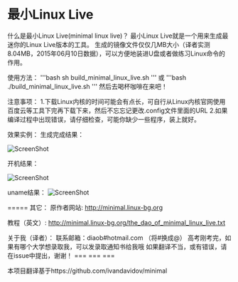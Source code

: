 最小Linux Live
=======
什么是最小Linux Live(minimal linux live)？
最小Linux Live就是一个用来生成最迷你的Linux Live版本的工具。
生成的镜像文件仅仅几MB大小（译者实测8.04MB，2015年06月10日数据），可以方便地装进U盘或者做练习Linux命令的作用。

使用方法：
'''bash
sh build_minimal_linux_live.sh 
'''
或
'''bash
./build_minimal_linux_live.sh 
'''
然后去喝杯咖啡在来吧！

注意事项：
1.下载Linux内核的时间可能会有点长，可自行从Linux内核官网使用百度云等工具下完再下载下来，然后不忘忘记更改.config文件里面的URL
2.如果编译过程中出现错误，请仔细检查，可能你缺少一些程序，装上就好。

效果实例：
生成完成结果：

![ScreenShot](http://ww3.sinaimg.cn/mw1024/ed7abe25gw1epeqzeyyslj20s40exabf.jpg)

开机结果：

![ScreenShot](http://ww3.sinaimg.cn/mw1024/ed7abe25gw1epeqzeyyslj20s40exabf.jpg)

uname结果：
![ScreenShot](http://ww3.sinaimg.cn/mw1024/ed7abe25gw1epeqzeyyslj20s40exabf.jpg)

=====
其它：
原作者网站:  http://minimal.linux-bg.org

教程（英文）: http://minimal.linux-bg.org/the_dao_of_minimal_linux_live.txt

关于我（译者）：
	联系邮箱：diaob#hotmail.com （将#换成@）
	高考刚考完，如果有哪个大学想录取我，可以发录取通知书给我哦
	如果翻译不当，或有错误，请在issue中提出，谢谢！
===   ===   ===

本项目翻译基于https://github.com/ivandavidov/minimal


